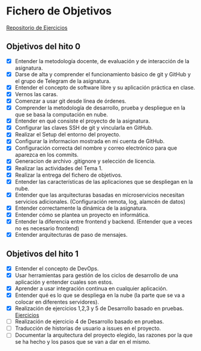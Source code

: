 # Fichero de Objetivos
[Repositorio de Ejercicios](https://github.com/OscarRubioGarcia/CC)

## Objetivos del hito 0
* [x] Entender la metodología docente, de evaluación y de interacción de la asignatura.
* [x] Darse de alta y comprender el funcionamiento básico de git y GitHub y el grupo de Telegram de la asignatura.
* [x] Entender el concepto de software libre y su aplicación práctica en clase.
* [x] Vernos las caras.
* [x] Comenzar a usar git desde línea de órdenes.
* [x] Comprender la metodología de desarrollo, prueba y despliegue en la que se basa la computación en nube.
* [x] Entender en qué consiste el proyecto de la asignatura.
* [x] Configurar las claves SSH de git y vincularla en GitHub.
* [x] Realizar el Setup del entorno del proyecto.
* [x] Configurar la informacion mostrada en mi cuenta de GitHub.
* [x] Configuración correcta del nombre y correo electrónico para que aparezca en los commits.
* [x] Generacion de archivo .gitignore y selección de licencia.
* [x] Realizar las actividades del Tema 1.
* [x] Realizar la entrega del fichero de objetivos.
* [x] Entender las características de las aplicaciones que se despliegan en la nube.
* [x] Entender que las arquitecturas basadas en microservicios necesitan servicios adicionales. (Configuración remota, log, alamcén de datos)
* [x] Entender correctamente la dinámica de la asignatura.
* [x] Entender cómo se plantea un proyecto en informática.
* [x] Entender la diferencia entre frontend y backend. (Entender que a veces no es necesario frontend)
* [x] Entender arquitecturas de paso de mensajes.

## Objetivos del hito 1
* [x] Entender el concepto de DevOps.
* [x] Usar herramientas para gestión de los ciclos de desarrollo de una aplicación y entender cuales son estos.
* [x] Aprender a usar integración continua en cualquier aplicación.
* [x] Entender qué es lo que se despliega en la nube (la parte que se va a colocar en diferentes servidores).
* [x] Realización de ejercicios 1,2,3 y 5 de Desarrollo basado en pruebas. [Ejercicios](https://github.com/OscarRubioGarcia/CC/blob/master/EjerciciosDesarrolloBasadoEnPruebas.md)
* [ ] Realización de ejercicio 4 de Desarrollo basado en pruebas.
* [ ] Traducción de historias de usuario a issues en el proyecto.
* [ ] Documentar la arquitectura del proyecto elegido, las razones por la que se ha hecho y los pasos que se van a dar en el mismo.